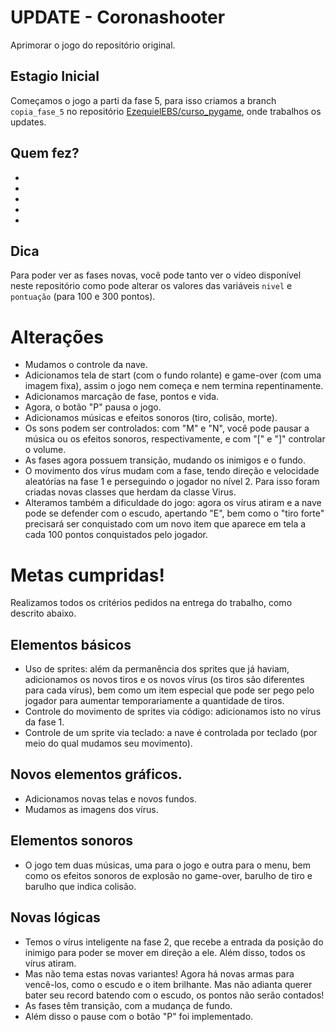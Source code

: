 # UPDATE - Coronashooter
Aprimorar o jogo do repositório original.

## Estagio Inicial

Começamos o jogo a parti da fase 5, para isso criamos a branch `copia_fase_5` no repositório [EzequielEBS/curso_pygame](https://github.com/EzequielEBS/curso_pygame/tree/copia_fase_5), onde trabalhos os updates.

## Quem fez?

*
*
*
*
*

## Dica

Para poder ver as fases novas, você pode tanto ver o vídeo disponível neste repositório como pode alterar os valores das variáveis `nivel` e `pontuação` (para 100 e 300 pontos).

# Alterações

* Mudamos o controle da nave.
* Adicionamos tela de start (com o fundo rolante) e game-over (com uma imagem fixa), assim o jogo nem começa e nem termina repentinamente.
* Adicionamos marcação de fase, pontos e vida.
* Agora, o botão "P" pausa o jogo.
* Adicionamos músicas e efeitos sonoros (tiro, colisão, morte).
* Os sons podem ser controlados: com "M" e "N", você pode pausar a música ou os efeitos sonoros, respectivamente, e com "\[" e "\]" controlar o volume.
* As fases agora possuem transição, mudando os inimigos e o fundo.
* O movimento dos vírus mudam com a fase, tendo direção e velocidade aleatórias na fase 1 e perseguindo o jogador no nível 2. Para isso foram criadas novas classes que herdam da classe Virus.
* Alteramos também a dificuldade do jogo: agora os vírus atiram e a nave pode se defender com o escudo, apertando "E", bem como o "tiro forte" precisará ser conquistado com um novo item que aparece em tela a cada 100 pontos conquistados pelo jogador.

# Metas cumpridas!

Realizamos todos os critérios pedidos na entrega do trabalho, como descrito abaixo.

## Elementos básicos

* Uso de sprites: além da permanência dos sprites que já haviam, adicionamos os novos tiros e os novos vírus (os tiros são diferentes para cada vírus), bem como um item especial que pode ser pego pelo jogador para aumentar temporariamente a quantidade de tiros.
* Controle do movimento de sprites via código: adicionamos isto no vírus da fase 1.
* Controle de um sprite via teclado: a nave é controlada por teclado (por meio do qual mudamos seu movimento).

## Novos elementos gráficos.

* Adicionamos novas telas e novos fundos.
* Mudamos as imagens dos vírus.

## Elementos sonoros

* O jogo tem duas músicas, uma para o jogo e outra para o menu, bem como os efeitos sonoros de explosão no game-over, barulho de tiro e barulho que indica colisão.

## Novas lógicas

* Temos o vírus inteligente na fase 2, que recebe a entrada da posição do inimigo para poder se mover em direção a ele. Além disso, todos os vírus atiram.
* Mas não tema estas novas variantes! Agora há novas armas para vencê-los, como o escudo e o item brilhante. Mas não adianta querer bater seu record batendo com o escudo, os pontos não serão contados!
* As fases têm transição, com a mudança de fundo.
* Além disso o pause com o botão "P" foi implementado.
